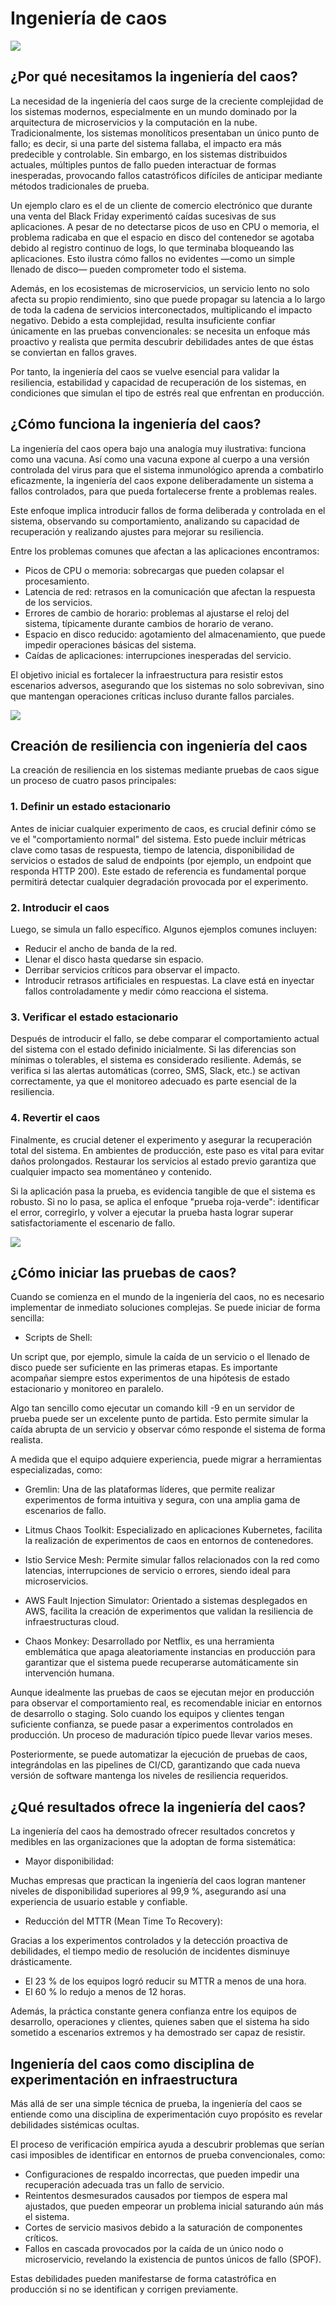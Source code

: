 # Ingeniería de caos

![](./img/1.1.png)

## ¿Por qué necesitamos la ingeniería del caos?

La necesidad de la ingeniería del caos surge de la creciente complejidad de los sistemas modernos, especialmente en un mundo dominado por la arquitectura de microservicios y la computación en la nube. Tradicionalmente, los sistemas monolíticos presentaban un único punto de fallo; es decir, si una parte del sistema fallaba, el impacto era más predecible y controlable. Sin embargo, en los sistemas distribuidos actuales, múltiples puntos de fallo pueden interactuar de formas inesperadas, provocando fallos catastróficos difíciles de anticipar mediante métodos tradicionales de prueba.

Un ejemplo claro es el de un cliente de comercio electrónico que durante una venta del Black Friday experimentó caídas sucesivas de sus aplicaciones. A pesar de no detectarse picos de uso en CPU o memoria, el problema radicaba en que el espacio en disco del contenedor se agotaba debido al registro continuo de logs, lo que terminaba bloqueando las aplicaciones. Esto ilustra cómo fallos no evidentes —como un simple llenado de disco— pueden comprometer todo el sistema.

Además, en los ecosistemas de microservicios, un servicio lento no solo afecta su propio rendimiento, sino que puede propagar su latencia a lo largo de toda la cadena de servicios interconectados, multiplicando el impacto negativo. Debido a esta complejidad, resulta insuficiente confiar únicamente en las pruebas convencionales: se necesita un enfoque más proactivo y realista que permita descubrir debilidades antes de que éstas se conviertan en fallos graves.

Por tanto, la ingeniería del caos se vuelve esencial para validar la resiliencia, estabilidad y capacidad de recuperación de los sistemas, en condiciones que simulan el tipo de estrés real que enfrentan en producción.

## ¿Cómo funciona la ingeniería del caos?

La ingeniería del caos opera bajo una analogía muy ilustrativa: funciona como una vacuna. Así como una vacuna expone al cuerpo a una versión controlada del virus para que el sistema inmunológico aprenda a combatirlo eficazmente, la ingeniería del caos expone deliberadamente un sistema a fallos controlados, para que pueda fortalecerse frente a problemas reales.

Este enfoque implica introducir fallos de forma deliberada y controlada en el sistema, observando su comportamiento, analizando su capacidad de recuperación y realizando ajustes para mejorar su resiliencia.

Entre los problemas comunes que afectan a las aplicaciones encontramos:

- Picos de CPU o memoria: sobrecargas que pueden colapsar el procesamiento.
- Latencia de red: retrasos en la comunicación que afectan la respuesta de los servicios.
- Errores de cambio de horario: problemas al ajustarse el reloj del sistema, típicamente durante cambios de horario de verano.
- Espacio en disco reducido: agotamiento del almacenamiento, que puede impedir operaciones básicas del sistema.
- Caídas de aplicaciones: interrupciones inesperadas del servicio.

El objetivo inicial es fortalecer la infraestructura para resistir estos escenarios adversos, asegurando que los sistemas no solo sobrevivan, sino que mantengan operaciones críticas incluso durante fallos parciales.

![](./img/2.2.png)

## Creación de resiliencia con ingeniería del caos

La creación de resiliencia en los sistemas mediante pruebas de caos sigue un proceso de cuatro pasos principales:

### 1. Definir un estado estacionario

Antes de iniciar cualquier experimento de caos, es crucial definir cómo se ve el "comportamiento normal" del sistema. Esto puede incluir métricas clave como tasas de respuesta, tiempo de latencia, disponibilidad de servicios o estados de salud de endpoints (por ejemplo, un endpoint que responda HTTP 200). Este estado de referencia es fundamental porque permitirá detectar cualquier degradación provocada por el experimento.

### 2. Introducir el caos

Luego, se simula un fallo específico. Algunos ejemplos comunes incluyen:

- Reducir el ancho de banda de la red.
- Llenar el disco hasta quedarse sin espacio.
- Derribar servicios críticos para observar el impacto.
- Introducir retrasos artificiales en respuestas. La clave está en inyectar fallos controladamente y medir cómo reacciona el sistema.

### 3. Verificar el estado estacionario

Después de introducir el fallo, se debe comparar el comportamiento actual del sistema con el estado definido inicialmente. Si las diferencias son mínimas o tolerables, el sistema es considerado resiliente. Además, se verifica si las alertas automáticas (correo, SMS, Slack, etc.) se activan correctamente, ya que el monitoreo adecuado es parte esencial de la resiliencia.

### 4. Revertir el caos

Finalmente, es crucial detener el experimento y asegurar la recuperación total del sistema. En ambientes de producción, este paso es vital para evitar daños prolongados. Restaurar los servicios al estado previo garantiza que cualquier impacto sea momentáneo y contenido.

Si la aplicación pasa la prueba, es evidencia tangible de que el sistema es robusto. Si no lo pasa, se aplica el enfoque "prueba roja-verde": identificar el error, corregirlo, y volver a ejecutar la prueba hasta lograr superar satisfactoriamente el escenario de fallo.

![](./img/2.3.png)

## ¿Cómo iniciar las pruebas de caos?

Cuando se comienza en el mundo de la ingeniería del caos, no es necesario implementar de inmediato soluciones complejas. Se puede iniciar de forma sencilla:

- Scripts de Shell:

Un script que, por ejemplo, simule la caída de un servicio o el llenado de disco puede ser suficiente en las primeras etapas. Es importante acompañar siempre estos experimentos de una hipótesis de estado estacionario y monitoreo en paralelo.

Algo tan sencillo como ejecutar un comando kill -9 en un servidor de prueba puede ser un excelente punto de partida. Esto permite simular la caída abrupta de un servicio y observar cómo responde el sistema de forma realista.

A medida que el equipo adquiere experiencia, puede migrar a herramientas especializadas, como:

- Gremlin: Una de las plataformas líderes, que permite realizar experimentos de forma intuitiva y segura, con una amplia gama de escenarios de fallo.

- Litmus Chaos Toolkit: Especializado en aplicaciones Kubernetes, facilita la realización de experimentos de caos en entornos de contenedores.

- Istio Service Mesh: Permite simular fallos relacionados con la red como latencias, interrupciones de servicio o errores, siendo ideal para microservicios.

- AWS Fault Injection Simulator: Orientado a sistemas desplegados en AWS, facilita la creación de experimentos que validan la resiliencia de infraestructuras cloud.

- Chaos Monkey: Desarrollado por Netflix, es una herramienta emblemática que apaga aleatoriamente instancias en producción para garantizar que el sistema puede recuperarse automáticamente sin intervención humana.

Aunque idealmente las pruebas de caos se ejecutan mejor en producción para observar el comportamiento real, es recomendable iniciar en entornos de desarrollo o staging. Solo cuando los equipos y clientes tengan suficiente confianza, se puede pasar a experimentos controlados en producción. Un proceso de maduración típico puede llevar varios meses.

Posteriormente, se puede automatizar la ejecución de pruebas de caos, integrándolas en las pipelines de CI/CD, garantizando que cada nueva versión de software mantenga los niveles de resiliencia requeridos.

## ¿Qué resultados ofrece la ingeniería del caos?

La ingeniería del caos ha demostrado ofrecer resultados concretos y medibles en las organizaciones que la adoptan de forma sistemática:

- Mayor disponibilidad:

Muchas empresas que practican la ingeniería del caos logran mantener niveles de disponibilidad superiores al 99,9 %, asegurando así una experiencia de usuario estable y confiable.

- Reducción del MTTR (Mean Time To Recovery):

Gracias a los experimentos controlados y la detección proactiva de debilidades, el tiempo medio de resolución de incidentes disminuye drásticamente.

- El 23 % de los equipos logró reducir su MTTR a menos de una hora.
- El 60 % lo redujo a menos de 12 horas.

Además, la práctica constante genera confianza entre los equipos de desarrollo, operaciones y clientes, quienes saben que el sistema ha sido sometido a escenarios extremos y ha demostrado ser capaz de resistir.

## Ingeniería del caos como disciplina de experimentación en infraestructura

Más allá de ser una simple técnica de prueba, la ingeniería del caos se entiende como una disciplina de experimentación cuyo propósito es revelar debilidades sistémicas ocultas.

El proceso de verificación empírica ayuda a descubrir problemas que serían casi imposibles de identificar en entornos de prueba convencionales, como:

- Configuraciones de respaldo incorrectas, que pueden impedir una recuperación adecuada tras un fallo de servicio.
- Reintentos desmesurados causados por tiempos de espera mal ajustados, que pueden empeorar un problema inicial saturando aún más el sistema.
- Cortes de servicio masivos debido a la saturación de componentes críticos.
- Fallos en cascada provocados por la caída de un único nodo o microservicio, revelando la existencia de puntos únicos de fallo (SPOF).

Estas debilidades pueden manifestarse de forma catastrófica en producción si no se identifican y corrigen previamente.
